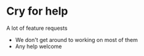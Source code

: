 # Cry for help

A lot of feature requests
- We don't get around to working on most of them
- Any help welcome
